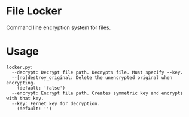 # File Locker
Command line encryption system for files.  

# Usage

```
locker.py:
  --decrypt: Decrypt file path. Decrypts file. Must specify --key.
  --[no]destroy_original: Delete the unencrypted original when encrypting.
    (default: 'false')
  --encrypt: Encrypt file path. Creates symmetric key and encrypts with that key.
  --key: Fernet key for decryption.
    (default: '')
```
